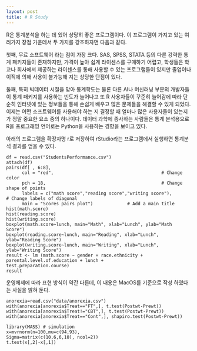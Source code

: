 ```yaml
---
layout: post
title: # R Study
---
```


R은 통계분석을 하는 데 있어 상당히 좋은 프로그램이다. 이 프로그램이 가지고 있는 여러가지 장점 가운데서 두 가지를 강조하자면 다음과 같다.

첫째, 무료 소프트웨어 라는 점이 가장 크다. SAS, SPSS, STATA 등의 다른 강력한 통계 패키지들이 존재하지만, 가격이 높아 쉽게 라이센스를 구매하기 어렵고, 학생들은 학교나 회사에서 제공하는 라이센스를 통해 사용할 수 있는 프로그램들이 있지만 졸업이나 이직에 의해 사용이 불가능해 지는 상당한 단점이 있다.

둘째, 특히 빅데이터 시절을 맞아 통계학도는 물론 다른 AI나 머신러닝 부분의 개발자들이 통계 패키지를 사용하는 빈도가 늘어나고 또 R 사용자들이 꾸준히 늘어감에 따라 단순히 인터넷에 있는 정보들을 통해 손쉽게 배우고 많은 문제들을 해결할 수 있게 되었다. 이제는 어떤 소프트웨어를 사용해야 하는 지 결정할 때 얼마나 많은 사용자들이 있는지가 정말 중요한 요소 중의 하나이다. 데이터 과학에 종사하는 사람들은 통계 분석용으로 R을 프로그래밍 언어로는 Python을 사용하는 경향을 보이고 있다.

아래의 프로그램을 확장자명 r로 저장하여 rStudio라는 프로그램에서 실행하면 통계분석 결과를 얻을 수 있다.

```{r}
df = read.csv("StudentsPerformance.csv")
attach(df)
pairs(df[ , 6:8],
      col = "red",                                         # Change color
      pch = 18,                                            # Change shape of points
      labels = c("math score","reading score","writing score"),                  # Change labels of diagonal
      main = "Scores pairs plot")             # Add a main title
hist(math.score)
hist(reading.score)
hist(writing.score)
boxplot(math.score~lunch, main="Math", xlab="Lunch", ylab="Math Score")
boxplot(reading.score~lunch, main="Reading", xlab="Lunch", ylab="Reading Score")
boxplot(writing.score~lunch, main="Writing", xlab="Lunch", ylab="Writing Score")
result <- lm (math.score ~ gender + race.ethnicity +                 parental.level.of.education + lunch +                 test.preparation.course)
result
```

운영체제에 따라 표현 방식이 약간 다른데, 이 내용은 MacOS를 기준으로 작성 하였다는 사실을 밝혀 둔다.

```{r}
anorexia=read.csv("data/anorexia.csv")
with(anorexia[anorexia$Treat=="FT",], t.test(Postwt-Prewt))
with(anorexia[anorexia$Treat!="CBT",], t.test(Postwt-Prewt))
with(anorexia[anorexia$Treat=="Cont",], shapiro.test(Postwt-Prewt))

library(MASS) # simulation
x=mvrnorm(n=100,mu=c(94,93),
Sigma=matrix(c(10,6,6,10), ncol=2))
t.test(x[,2]-x[,1])
```
